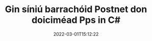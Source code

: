 ---
############################# Static ############################
layout: "auto-gen-signature"
date: 2022-03-01T15:12:22
draft: false
operation: Sign
signaturetype: Barcode
codetype: Postnet
fileformat: Pps
productName: .NET
lang: ga
productCode: net
otherformats: pdf doc docx docm dot dotm dotx odt ott rtf xls xlsx xlsm xlsb csv ods ots xltx xltm ppt pptx pps ppsx odp otp potx potm pptm ppsm png jpg bmp gif tiff svg webp wmf
breadcrumb: Put  Barcode signature on Pps for C#

############################# Head ############################
head_title: "eSign Pps doiciméad le Postnet Barcode in C#"
head_description: "Cruthaigh Postnet Síniú Barrachóid agus cuir ar Pps doiciméad le .NET ag baint úsáide as cúpla líne de chód. Bain úsáid as an GroupDocs Document Signature API chun formáidí éagsúla comhaid a shíniú."

############################# Header ############################
title: "Gin síniú barrachóid Postnet don doiciméad Pps in C#"
description: "eSínigh do dhoiciméid ghnó Pps le Barrachóid Postnet. Gin síniú Barrachóid go tapa agus go héasca le cúpla líne de chód chun roghanna sínithe a shocrú."
bg_image: "https://cms.admin.containerize.com/templates/aspose/App_Themes/V3/images/bg/header1.png"
bg_overlay: false
button:
    enable: true

############################# SubMenu ############################
submenu:
    enable: true

    left:
        img_alt: "GroupDocs.Signature for .NET"
        image: "https://cms.admin.containerize.com/templates/groupdocs/images/product-logos/90x90-noborder/groupdocs-signature-net.png"
        product: "GroupDocs.Signature"
        platform: ".NET"



############################# About ############################
about:
    enable: true
    title: "Maidir le GroupDocs.Signature for .NET sínithe barcode API."
    content: |
        [GroupDocs.Signature for .NET](https://products.groupdocs.com/signature/net/) is API tapa agus éasca é chun ríomhshíniú doiciméad digiteach a bhainistiú ag baint úsáide as cineálacha Barrachóid amhail UPCA, UPCE, EAN13, EAN14, Code39, Code39Extended, Code128, Codabar, Postnet, ISBN , ITF14 agus go leor eile. Is féidir le custaiméirí barrachóid a chruthú go héasca ag soláthar an téacs riachtanach agus iad a chur ar PDF, Doiciméid Microsoft Office Words, leabhair oibre Microsoft Office Excel, láithreoireachtaí MS PowerPoint, comhaid Adobe Photoshop agus formáidí éagsúla íomhá. Is féidir barrachóid a chuirtear i ndoiciméid a nuashonrú, a chuardach, a fhíorú, a scriosadh nó a réamhamharc. Ina theannta sin, tacaítear le saincheaptha barrachóid.
    

############################# Steps ############################
steps:
    enable: true
    title_left: "Céimeanna chun Pps a shíniú le Barcode in C#"
    content_left: |
        Soláthraíonn [GroupDocs.Signature for .NET](https://products.groupdocs.com/signature/net/) cumas chun doiciméid Pps a shíniú le sínithe Barcode go tapa agus go héasca.
        
        * Cruthaigh sampla d'aicme Sínithe ag soláthar Pps comhad atá ceaptha a shíniú mar chonair nó mar shruth cuimhne
        * Cuir rang SignOptions ar bun agus socraigh na sonraí go léir a éilítear.
        * Iarr ar an modh Signature.Sign() aschuir Pps comhad nó sruth cuimhne a rith

    title_right: " Riachtanais Chórais"
    content_right: |
        Tacaítear le GroupDocs.Signature for .NET ar gach mór-ardán agus córas oibriúcháin. Sula ndéanann tú an cód thíos, déan cinnte go bhfuil na réamhriachtanais seo a leanas suiteáilte ar do chóras.

        * Córais oibriúcháin: Microsoft Windows, Linux, MacOS
        * Timpeallachtaí forbartha: Microsoft Visual Studio, Xamarin, MonoDevelop
        * Frameworks: .NET Framework, .NET Standard, .NET Core, Mono
        * Faigh an GroupDocs.Signature for .NET is déanaí ó [Nuget](https://www.nuget.org/packages/groupdocs.signature)
         
    code: |
        ```csharp    
        
        // Set up input Pps file
        string filePath = "input.pps";
        // Set up output file
        string outputFilePath = "output.pps";

        // Instantiate Signature for input file
        using (var signature = new GroupDocs.Signature.Signature(filePath))
        {
                // create barcode option with predefined barcode text
                var options = new BarcodeSignOptions("BC12345678")
                {
                    // setup Barcode encoding type
                    EncodeType = BarcodeTypes.Postnet,

                    // set signature position
                    Left = 50,
                    Top = 50,
                    Width = 200,
                    Height = 50                                        
                };
                
                // sign Pps document
                SignResult result = signature.Sign(outputFilePath, options);
        }

        ```

############################# Demos ############################
demos:
    enable: true
    title: "Ag síniú Pps doiciméad le Barcode Taispeántas Beo"
    content: |
       Sínigh Pps comhad le sínithe éagsúla faoi láthair trí chuairt a thabhairt ar an suíomh Gréasáin [GroupDocs.Signature App](https://products.groupdocs.app/signature/family). Saor in aisce taispeána ar líne ag fanacht leat.

        
############################# About Formats ############################
about_formats:
    enable: true
    format:
        # format loop
        - icon: "fas fa-barcode"
          title: "About Postnet Barcode"
          content: |
            Is siombail í POSTNET (Teicníc Ionchódaithe Uimhriúil Poist) a úsáideann Seirbhís Poist na Stát Aontaithe chun cabhrú le post a stiúradh.
          characterset: |
             digití uimhriúla (0-9).
          textcapacity: |
             Suas le 11 carachtar.
          image: |
             iVBORw0KGgoAAAANSUhEUgAAACcAAAAjCAYAAAAXMhMjAAAAAXNSR0IArs4c6QAAAARnQU1BAACxjwv8YQUAAAAJcEhZcwAADsMAAA7DAcdvqGQAAACeSURBVFhH7c7BCkMxEELR/P9Pp1LoRrCXpi4Cbw5kIRKZtS82x52a407Ncae+HrfWer8Pyr+i/3NcQv/nuIT+z3EJ/X/Ocf9mlxuhsXZ2uREaa2eXG6Gxdna5ERprZ5cbobF2drkRGmtnlxuhsXZ2uREaa2eXG6Gxdna5ERprZ5cbobF2drkRGmtnlxuhsXZ2ubnAHHdqjjt18XF7vwDevzbHqsQWPwAAAABJRU5ErkJggg==

          link: ""

############################# More Formats ############################
more_formats:
    enable: true
    title: "Sínithe Barcode eile a dtacaítear leo le haghaidh C#"
    content: |
        "Is féidir leat Pps a shíniú le cineálacha sínithe eile freisin. Féach ar an liosta thíos le do thoil."
    format: 
        
       
back_to_top:
    enable: true
---